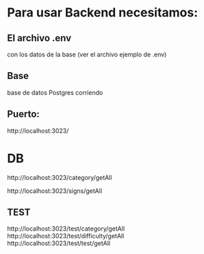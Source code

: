 # Para usar Backend necesitamos:

## El archivo .env
con los datos de la base 
(ver el archivo ejemplo de .env)

## Base

base de datos Postgres corriendo

## Puerto:

http://localhost:3023/

# DB
http://localhost:3023/category/getAll


http://localhost:3023/signs/getAll


## TEST
http://localhost:3023/test/category/getAll
http://localhost:3023/test/difficulty/getAll
http://localhost:3023/test/test/getAll

